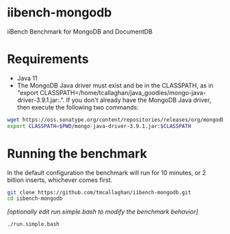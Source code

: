 iibench-mongodb
===============

iiBench Benchmark for MongoDB and DocumentDB


Requirements
=====================

* Java 11
* The MongoDB Java driver must exist and be in the CLASSPATH, as in "export CLASSPATH=/home/tcallaghan/java_goodies/mongo-java-driver-3.9.1.jar:.". If you don't already have the MongoDB Java driver, then execute the following two commands:

```bash
wget https://oss.sonatype.org/content/repositories/releases/org/mongodb/mongo-java-driver/3.9.1/mongo-java-driver-3.9.1.jar
export CLASSPATH=$PWD/mongo-java-driver-3.9.1.jar:$CLASSPATH

```


Running the benchmark
=====================

In the default configuration the benchmark will run for 10 minutes, or 2 billion inserts, whichever comes first.

```bash
git clone https://github.com/tmcallaghan/iibench-mongodb.git
cd iibench-mongodb

```

*[optionally edit run.simple.bash to modify the benchmark behavior]*

```bash
./run.simple.bash

```
